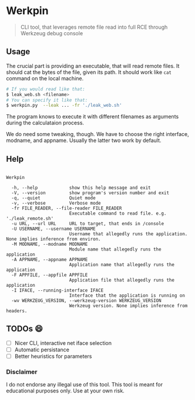 # Werkpin
> CLI tool, that leverages remote file read into full RCE through Werkzeug debug console

## Usage

The crucial part is providing an executable, that will read remote files. It should cat the bytes of the file, given its path.
It should work like `cat` command on the local machine.

```bash
# If you would read like that:
$ leak_web.sh <filename>
# You can specify it like that:
$ werkpin.py  --leak ... -fr './leak_web.sh'
```

The program knows to execute it with different filenames as arguments during the calculataion process.

We do need some tweaking, though. We have to choose the right interface, modname, and appname.
Usually the latter two work by default.

## Help

```

Werkpin

  -h, --help            show this help message and exit
  -V, --version         show program's version number and exit
  -q, --quiet           Quiet mode
  -v, --verbose         Verbose mode
  -fr FILE_READER, --file-reader FILE_READER
                        Executable command to read file. e.g. './leak_remote.sh'
  -u URL, --url URL     URL to target, that ends in /console
  -U USERNAME, --username USERNAME
                        Username that allegedly runs the application. None implies inference from environ.
  -M MODNAME, --modname MODNAME
                        Module name that allegedly runs the application
  -A APPNAME, --appname APPNAME
                        Application name that allegedly runs the application
  -F APPFILE, --appfile APPFILE
                        Application file that allegedly runs the application
  -I IFACE, --running-interface IFACE
                        Interface that the application is running on
  -wv WERKZEUG_VERSION, --werkzeug-version WERKZEUG_VERSION
                        Werkzeug version. None implies inference from headers.
```

## TODOs :smile:
- [ ] Nicer CLI, interactive net iface selection
- [ ] Automatic persistance
- [ ] Better heuristics for parameters 

### Disclaimer
I do not endorse any illegal use of this tool. This tool is meant for educational purposes only. Use at your own risk.